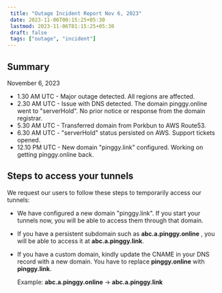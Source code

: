 ```yaml
---
 title: "Outage Incident Report Nov 6, 2023" 
 date: 2023-11-06T00:15:25+05:30
 lastmod: 2023-11-06T01:15:25+05:30
 draft: false
 tags: ["outage", "incident"]
---
```


## Summary

November 6, 2023

- 1.30 AM UTC - Major outage detected. All regions are affected.
- 2.30 AM UTC - Issue with DNS detected. The domain pinggy.online went to "serverHold". No prior notice or response from the domain registrar.
- 5.30 AM UTC - Transferred domain from Porkbun to AWS Route53.
- 6.30 AM UTC - "serverHold" status persisted on AWS. Support tickets opened.
- 12.10 PM UTC - New domain "pinggy.link" configured. Working on getting pinggy.online back.


## Steps to access your tunnels

We request our users to follow these steps to temporarily access our tunnels:

- We have configured a new domain "pinggy.link". If you start your tunnels now, you will be able to access them through that domain.
- If you have a persistent subdomain such as **abc.a.pinggy.online** , you will be able to access it at  **abc.a.pinggy.link**.
- If you have a custom domain, kindly update the CNAME in your DNS record with a new domain. You have to replace **pinggy.online** with **pinggy.link**.

   Example: **abc.a.pinggy.online** ->  **abc.a.pinggy.link**